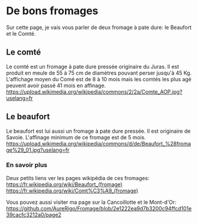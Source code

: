 # De bons fromages

Sur cette page, je vais vous parler de deux fromage à pate dure: le Beaufort et le Comté.

## Le comté
Le comté est un fromage à pate dure pressée originaire du Juras. Il est produit en meule de 55 à 75 cm de diamètres pouvant perser jusqu'à 45 Kg.
L'affichage moyen du Comé est de 8 à 10 mois mais les comtés les plus agé peuvent  avoir passé 41 mois en affinage.
https://upload.wikimedia.org/wikipedia/commons/2/2a/Comte_AOP.jpg?uselang=fr

## Le beaufort
Le beaufort est lui aussi un fromage à pate dure pressée. Il est originaire de Savoie.
L'affinage minimum de ce fromage est de 5 mois.
https://upload.wikimedia.org/wikipedia/commons/d/de/Beaufort_%28fromage%29_01.jpg?uselang=fr


### En savoir plus

Deux petits liens ver les pages wikipédia de ces fromages:
https://fr.wikipedia.org/wiki/Beaufort_(fromage)
https://fr.wikipedia.org/wiki/Comt%C3%A9_(fromage)

Vous pouvez aussi visiter ma page sur la Cancoillotte et le Mont-d'Or:
https://github.com/AureRigo/Fromage/blob/2e1222ea9d7b3200c94ffcd101e39cacfc3212a0/page2
